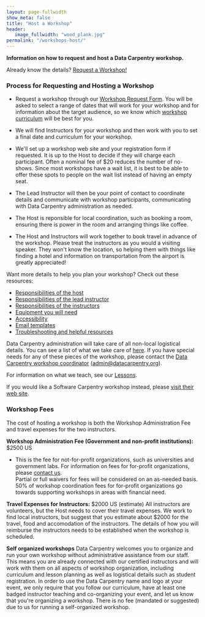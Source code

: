 ```yaml
---
layout: page-fullwidth
show_meta: false
title: "Host a Workshop"
header:
   image_fullwidth: "wood_plank.jpg"
permalink: "/workshops-host/"
---
```


**Information on how to request and host a Data Carpentry workshop.**


Already know the details? [Request a Workshop!](https://amy.software-carpentry.org/workshops/dc/request/)  

### Process for Requesting and Hosting a Workshop

- Request a workshop through our [Workshop Request Form](https://amy.software-carpentry.org/workshops/dc/request/). You will be asked to select a range of dates that will work for your workshop and for information about the target audience, so we know which [workshop curriculum](/workshops-offered) will be best for you.

- We will find Instructors for your workshop and then work with you to set a final date and curriculum for your workshop.

- We'll set up a workshop web site and your registration form if requested. It is up to the Host to decide if they will charge each participant. Often a nominal fee of $20 reduces the number of no-shows. Since most workshops have a wait list, it is best to be able to offer these spots to people on the wait list instead of having an empty seat. 

- The Lead Instructor will then be your point of contact to coordinate details and communicate with workshop participants, communicating with Data Carpentry administration as needed. 

- The Host is reponsible for local coordination, such as booking a room, ensuring there is power in the room and arranging things like coffee. 

- The Host and Instructors will work together to book travel in advance of the workshop. Please treat the instructors as you would a visiting speaker. They won't know the location, so helping them with things like finding a hotel and information on transportation from the airport is greatly appreciated!

Want more details to help you plan your workshop?  Check out these resources:  

- [Responsibilities of the host](/host-checklist/)  
- [Responsibilities of the lead instructor](/hosted-lead/)  
- [Responsibilities of the instructors](/instructor-checklist/)  
- [Equipment you will need](/equipment-checklist/)  
- [Accessibility](/accessibility/)  
- [Email templates](/email-templates/)  
- [Troubleshooting and helpful resources](/troubleshooting/)  

Data Carpentry administration will take care of all non-local logistical details. You can see a list of what we take care of [here](/admin/). If you have special needs for any of these pieces of the workshop, please contact the [Data Carpentry workshop coordinator](mailto:admin@datacarpentry.org) (admin@datacarpentry.org).  

For information on what we teach, see our [Lessons](/lessons/).

If you would like a Software Carpentry workshop instead, please [visit their web site](http://software-carpentry.org/workshops/request.html).

### Workshop Fees

The cost of hosting a workshop is both the Workshop Administration Fee and travel expenses for the two instructors. 

**Workshop Administration Fee (Government and non-profit institutions):** $2500 US  
* This is the fee for not-for-profit organizations, such as universities and government labs. For information on fees for for-profit organizations, please [contact us](mailto:tkteal@datacarpentry.org).  
Partial or full waivers for fees will be considered on an as-needed basis. 50% of workshop coordination fees for for-profit organizations go towards supporting workshops in areas with financial need.   

**Travel Expenses for Instructors:** $2000 US (estimate) 
All instructors are volunteers, but the Host needs to cover their travel expenses.  We work to find local instructors, but suggest that you estimate about $2000 for the travel, food and accomodation of the instructors. The details of how you will reimburse the instructors needs to be established when the workshop is scheduled. 

**Self organized workshops**
Data Carpentry welcomes you to organize and run your own workshop without administrative assistance from our staff.  This means you are already connected with our certified instructors and will work with them on all aspects of workshop organization, including curriculum and lesson planning as well as logistical details such as student registration. In order to use the Data Carpentry name and logo at your event, we only require that you follow our curriculum, have at least one badged instructor teaching and co-organizing your event, and let us know that you're organizing a workshop. There is no fee (mandated or suggested) due to us for running a self-organized workshop.



